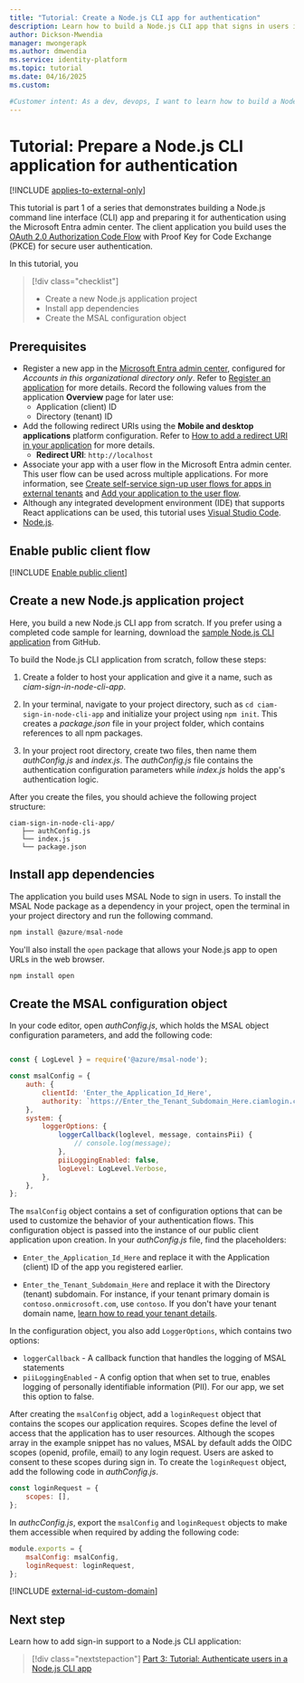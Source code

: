 ```yaml
---
title: "Tutorial: Create a Node.js CLI app for authentication"
description: Learn how to build a Node.js CLI app that signs in users in an external tenant
author: Dickson-Mwendia
manager: mwongerapk
ms.author: dmwendia
ms.service: identity-platform
ms.topic: tutorial
ms.date: 04/16/2025
ms.custom:

#Customer intent: As a dev, devops, I want to learn how to build a Node.js CLI application that signs in users in an external tenant.
---
```


# Tutorial: Prepare a Node.js CLI application for authentication

[!INCLUDE [applies-to-external-only](../external-id/includes/applies-to-external-only.md)]

This tutorial is part 1 of a series that demonstrates building a Node.js command line interface (CLI) app and preparing it for authentication using the Microsoft Entra admin center. The client application you build uses the [OAuth 2.0 Authorization Code Flow](~/identity-platform/v2-oauth2-auth-code-flow.md) with Proof Key for Code Exchange (PKCE) for secure user authentication.

In this tutorial, you 

> [!div class="checklist"]
>
> - Create a new Node.js application project
> - Install app dependencies
> - Create the MSAL configuration object

## Prerequisites

* Register a new app in the [Microsoft Entra admin center](https://entra.microsoft.com), configured for *Accounts in this organizational directory only*. Refer to [Register an application](quickstart-register-app.md) for more details. Record the following values from the application **Overview** page for later use:
  * Application (client) ID 
  * Directory (tenant) ID
* Add the following redirect URIs using the **Mobile and desktop applications** platform configuration. Refer to [How to add a redirect URI in your application](./how-to-add-redirect-uri.md) for more details.
  * **Redirect URI**: `http://localhost`
* Associate your app with a user flow in the Microsoft Entra admin center. This user flow can be used across multiple applications. For more information, see [Create self-service sign-up user flows for apps in external tenants](../external-id/customers/how-to-user-flow-sign-up-sign-in-customers.md) and [Add your application to the user flow](../external-id/customers/how-to-user-flow-add-application.md).
* Although any integrated development environment (IDE) that supports React applications can be used, this tutorial uses [Visual Studio Code](https://visualstudio.microsoft.com/downloads/).
* [Node.js](https://nodejs.org).

## Enable public client flow

[!INCLUDE [Enable public client](../external-id/customers/includes/register-app/enable-public-client-flow.md)]

## Create a new Node.js application project

Here, you build a new Node.js CLI app from scratch. If you prefer using a completed code sample for learning, download the [sample Node.js CLI application](https://github.com/Azure-Samples/ms-identity-ciam-javascript-tutorial/archive/refs/heads/main.zip) from GitHub.

To build the Node.js CLI application from scratch, follow these steps:

1. Create a folder to host your application and give it a name, such as *ciam-sign-in-node-cli-app*.

1. In your terminal, navigate to your project directory, such as `cd ciam-sign-in-node-cli-app` and initialize your project using `npm init`. 
 This creates a *package.json* file in your project folder, which contains references to all npm packages. 

1. In your project root directory, create two files, then name them *authConfig.js* and *index.js*. The *authConfig.js* file contains the authentication configuration parameters while *index.js* holds the app's authentication logic. 

 After you create the files, you should achieve the following project structure:

 ```
ciam-sign-in-node-cli-app/
    ├── authConfig.js
    └── index.js
    └── package.json
 ```

## Install app dependencies

The application you build uses MSAL Node to sign in users. To install the MSAL Node package as a dependency in your project, open the terminal in your project directory and run the following command. 

```powershell
npm install @azure/msal-node   
```

You'll also install the `open` package that allows your Node.js app to open URLs in the web browser. 

```powershell
npm install open
```

## Create the MSAL configuration object

In your code editor, open *authConfig.js*, which holds the MSAL object configuration parameters, and add the following code:

```javascript

const { LogLevel } = require('@azure/msal-node');

const msalConfig = {
    auth: {
        clientId: 'Enter_the_Application_Id_Here', 
        authority: `https://Enter_the_Tenant_Subdomain_Here.ciamlogin.com/`, 
    },
    system: {
        loggerOptions: {
            loggerCallback(loglevel, message, containsPii) {
                // console.log(message);
            },
            piiLoggingEnabled: false,
            logLevel: LogLevel.Verbose,
        },
    },
};
```
The `msalConfig` object contains a set of configuration options that can be used to customize the behavior of your authentication flows. This configuration object is passed into the instance of our public client application upon creation. In your *authConfig.js* file, find the placeholders:

- `Enter_the_Application_Id_Here` and replace it with the Application (client) ID of the app you registered earlier.

- `Enter_the_Tenant_Subdomain_Here` and replace it with the Directory (tenant) subdomain. For instance, if your tenant primary domain is `contoso.onmicrosoft.com`, use `contoso`. If you don't have your tenant domain name, [learn how to read your tenant details](../external-id/customers/how-to-create-external-tenant-portal.md#get-the-external-tenant-details).

In the configuration object, you also add `LoggerOptions`, which contains two options:

- `loggerCallback` - A callback function that handles the logging of MSAL statements
- `piiLoggingEnabled` - A config option that when set to true, enables logging of personally identifiable information (PII). For our app, we set this option to false. 

After creating the `msalConfig` object, add a `loginRequest` object that contains the scopes our application requires. Scopes define the level of access that the application has to user resources. Although the scopes array in the example snippet has no values, MSAL by default adds the OIDC scopes (openid, profile, email) to any login request. Users are asked to consent to these scopes during sign in. To create the `loginRequest` object, add the following code in *authConfig.js*.

```javascript
const loginRequest = {
    scopes: [],
};
```

In *authcConfig.js*, export the `msalConfig` and `loginRequest` objects to make them accessible when required by adding the following code:

```javascript
module.exports = {
    msalConfig: msalConfig,
    loginRequest: loginRequest,
};
```

[!INCLUDE [external-id-custom-domain](./includes/use-custom-domain-url.md)]

## Next step

Learn how to add sign-in support to a Node.js CLI application:

> [!div class="nextstepaction"]
> [Part 3: Tutorial: Authenticate users in a Node.js CLI app](tutorial-cli-app-node-sign-in-sign-out.md)
